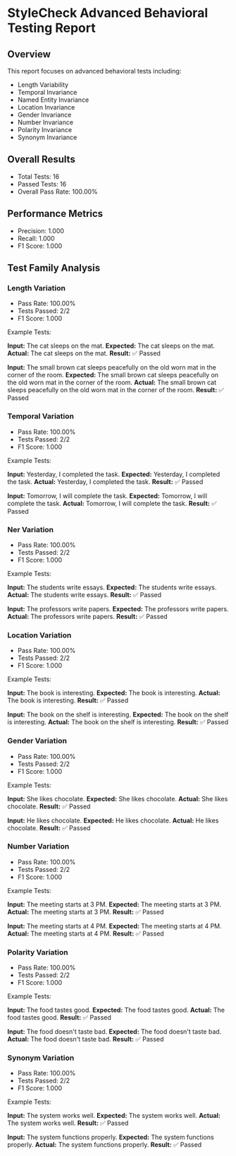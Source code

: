 # StyleCheck Advanced Behavioral Testing Report

## Overview
This report focuses on advanced behavioral tests including:
- Length Variability
- Temporal Invariance
- Named Entity Invariance
- Location Invariance
- Gender Invariance
- Number Invariance
- Polarity Invariance
- Synonym Invariance

## Overall Results
- Total Tests: 16
- Passed Tests: 16
- Overall Pass Rate: 100.00%

## Performance Metrics
- Precision: 1.000
- Recall: 1.000
- F1 Score: 1.000

## Test Family Analysis

### Length Variation
- Pass Rate: 100.00%
- Tests Passed: 2/2
- F1 Score: 1.000

Example Tests:

**Input:** The cat sleeps on the mat.
**Expected:** The cat sleeps on the mat.
**Actual:** The cat sleeps on the mat.
**Result:** ✅ Passed

**Input:** The small brown cat sleeps peacefully on the old worn mat in the corner of the room.
**Expected:** The small brown cat sleeps peacefully on the old worn mat in the corner of the room.
**Actual:** The small brown cat sleeps peacefully on the old worn mat in the corner of the room.
**Result:** ✅ Passed

### Temporal Variation
- Pass Rate: 100.00%
- Tests Passed: 2/2
- F1 Score: 1.000

Example Tests:

**Input:** Yesterday, I completed the task.
**Expected:** Yesterday, I completed the task.
**Actual:** Yesterday, I completed the task.
**Result:** ✅ Passed

**Input:** Tomorrow, I will complete the task.
**Expected:** Tomorrow, I will complete the task.
**Actual:** Tomorrow, I will complete the task.
**Result:** ✅ Passed

### Ner Variation
- Pass Rate: 100.00%
- Tests Passed: 2/2
- F1 Score: 1.000

Example Tests:

**Input:** The students write essays.
**Expected:** The students write essays.
**Actual:** The students write essays.
**Result:** ✅ Passed

**Input:** The professors write papers.
**Expected:** The professors write papers.
**Actual:** The professors write papers.
**Result:** ✅ Passed

### Location Variation
- Pass Rate: 100.00%
- Tests Passed: 2/2
- F1 Score: 1.000

Example Tests:

**Input:** The book is interesting.
**Expected:** The book is interesting.
**Actual:** The book is interesting.
**Result:** ✅ Passed

**Input:** The book on the shelf is interesting.
**Expected:** The book on the shelf is interesting.
**Actual:** The book on the shelf is interesting.
**Result:** ✅ Passed

### Gender Variation
- Pass Rate: 100.00%
- Tests Passed: 2/2
- F1 Score: 1.000

Example Tests:

**Input:** She likes chocolate.
**Expected:** She likes chocolate.
**Actual:** She likes chocolate.
**Result:** ✅ Passed

**Input:** He likes chocolate.
**Expected:** He likes chocolate.
**Actual:** He likes chocolate.
**Result:** ✅ Passed

### Number Variation
- Pass Rate: 100.00%
- Tests Passed: 2/2
- F1 Score: 1.000

Example Tests:

**Input:** The meeting starts at 3 PM.
**Expected:** The meeting starts at 3 PM.
**Actual:** The meeting starts at 3 PM.
**Result:** ✅ Passed

**Input:** The meeting starts at 4 PM.
**Expected:** The meeting starts at 4 PM.
**Actual:** The meeting starts at 4 PM.
**Result:** ✅ Passed

### Polarity Variation
- Pass Rate: 100.00%
- Tests Passed: 2/2
- F1 Score: 1.000

Example Tests:

**Input:** The food tastes good.
**Expected:** The food tastes good.
**Actual:** The food tastes good.
**Result:** ✅ Passed

**Input:** The food doesn't taste bad.
**Expected:** The food doesn't taste bad.
**Actual:** The food doesn't taste bad.
**Result:** ✅ Passed

### Synonym Variation
- Pass Rate: 100.00%
- Tests Passed: 2/2
- F1 Score: 1.000

Example Tests:

**Input:** The system works well.
**Expected:** The system works well.
**Actual:** The system works well.
**Result:** ✅ Passed

**Input:** The system functions properly.
**Expected:** The system functions properly.
**Actual:** The system functions properly.
**Result:** ✅ Passed
